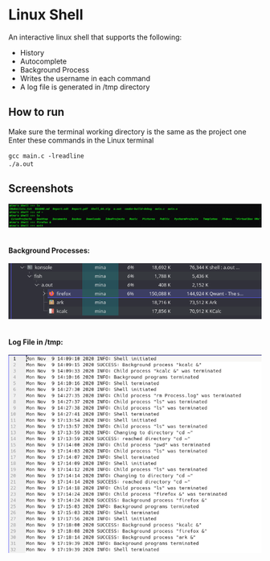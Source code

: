 # Linux Shell
An interactive linux shell that supports the following:
* History
* Autocomplete
* Background Process
* Writes the username in each command
* A log file is generated in /tmp directory

## How to run
Make sure the terminal working directory is the same as the project one <br /> 
Enter these commands in the Linux terminal
```shell
gcc main.c -lreadline
./a.out
```
## Screenshots
![Screenshot_1](Screenshot_1.png?raw=true)<br /> <br /> <br /> 
**Background Processes:**<br /> <br /> 
![Screenshot_2](Screenshot_2.png?raw=true)<br /> <br /> <br /> 
**Log File in /tmp:**<br /> <br /> 
![Screenshot_3](Screenshot_3.png?raw=true)<br /> 
